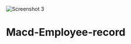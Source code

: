 ![Screenshot 3](https://github.com/Cvr421/Macd-Employee-record/assets/82499697/1ea6c8a5-8d91-49a8-95b2-7e318ae0bdec)


# Macd-Employee-record
